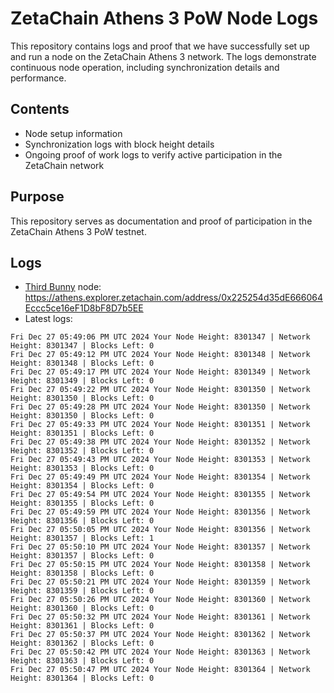 # ZetaChain Athens 3 PoW Node Logs
This repository contains logs and proof that we have successfully set up and run a node on the ZetaChain Athens 3 network. The logs demonstrate continuous node operation, including synchronization details and performance.

## Contents
- Node setup information
- Synchronization logs with block height details
- Ongoing proof of work logs to verify active participation in the ZetaChain network

## Purpose
This repository serves as documentation and proof of participation in the ZetaChain Athens 3 PoW testnet.

## Logs

- [Third Bunny](https://thirdbunny.xyz/) node: https://athens.explorer.zetachain.com/address/0x225254d35dE666064Eccc5ce16eF1D8bF8D7b5EE
- Latest logs:
```
Fri Dec 27 05:49:06 PM UTC 2024 Your Node Height: 8301347 | Network Height: 8301347 | Blocks Left: 0
Fri Dec 27 05:49:12 PM UTC 2024 Your Node Height: 8301348 | Network Height: 8301348 | Blocks Left: 0
Fri Dec 27 05:49:17 PM UTC 2024 Your Node Height: 8301349 | Network Height: 8301349 | Blocks Left: 0
Fri Dec 27 05:49:22 PM UTC 2024 Your Node Height: 8301350 | Network Height: 8301350 | Blocks Left: 0
Fri Dec 27 05:49:28 PM UTC 2024 Your Node Height: 8301350 | Network Height: 8301350 | Blocks Left: 0
Fri Dec 27 05:49:33 PM UTC 2024 Your Node Height: 8301351 | Network Height: 8301351 | Blocks Left: 0
Fri Dec 27 05:49:38 PM UTC 2024 Your Node Height: 8301352 | Network Height: 8301352 | Blocks Left: 0
Fri Dec 27 05:49:43 PM UTC 2024 Your Node Height: 8301353 | Network Height: 8301353 | Blocks Left: 0
Fri Dec 27 05:49:49 PM UTC 2024 Your Node Height: 8301354 | Network Height: 8301354 | Blocks Left: 0
Fri Dec 27 05:49:54 PM UTC 2024 Your Node Height: 8301355 | Network Height: 8301355 | Blocks Left: 0
Fri Dec 27 05:49:59 PM UTC 2024 Your Node Height: 8301356 | Network Height: 8301356 | Blocks Left: 0
Fri Dec 27 05:50:05 PM UTC 2024 Your Node Height: 8301356 | Network Height: 8301357 | Blocks Left: 1
Fri Dec 27 05:50:10 PM UTC 2024 Your Node Height: 8301357 | Network Height: 8301357 | Blocks Left: 0
Fri Dec 27 05:50:15 PM UTC 2024 Your Node Height: 8301358 | Network Height: 8301358 | Blocks Left: 0
Fri Dec 27 05:50:21 PM UTC 2024 Your Node Height: 8301359 | Network Height: 8301359 | Blocks Left: 0
Fri Dec 27 05:50:26 PM UTC 2024 Your Node Height: 8301360 | Network Height: 8301360 | Blocks Left: 0
Fri Dec 27 05:50:32 PM UTC 2024 Your Node Height: 8301361 | Network Height: 8301361 | Blocks Left: 0
Fri Dec 27 05:50:37 PM UTC 2024 Your Node Height: 8301362 | Network Height: 8301362 | Blocks Left: 0
Fri Dec 27 05:50:42 PM UTC 2024 Your Node Height: 8301363 | Network Height: 8301363 | Blocks Left: 0
Fri Dec 27 05:50:47 PM UTC 2024 Your Node Height: 8301364 | Network Height: 8301364 | Blocks Left: 0
```
